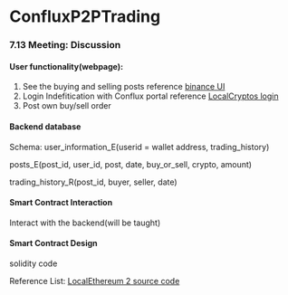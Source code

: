 # ConfluxP2PTrading

### 7.13 Meeting: Discussion 

#### User functionality(webpage):
1. See the buying and selling posts 
  reference [binance UI](https://p2p.binance.com/en/trade/buy/USDT)
2. Login Indefitication with Conflux portal 
  reference [LocalCryptos login](https://localcryptos.com/login)
3. Post own buy/sell order

#### Backend database
Schema:
user_information_E(userid = wallet address, trading_history)

posts_E(post_id, user_id, post, date, buy_or_sell, crypto, amount)

trading_history_R(post_id, buyer, seller, date)


#### Smart Contract Interaction
Interact with the backend(will be taught)


#### Smart Contract Design
solidity code


Reference List:
[LocalEthereum 2 source code](https://etherscan.io/address/0x09678741bd50c3e74301f38fbd0136307099ae5d#code)





  
